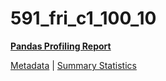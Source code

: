 # 591_fri_c1_100_10

[**Pandas Profiling Report**](https://epistasislab.github.io/penn-ml-benchmarks/profile/591_fri_c1_100_10.html)

[Metadata](metadata.yaml) | [Summary Statistics](summary_stats.tsv)
